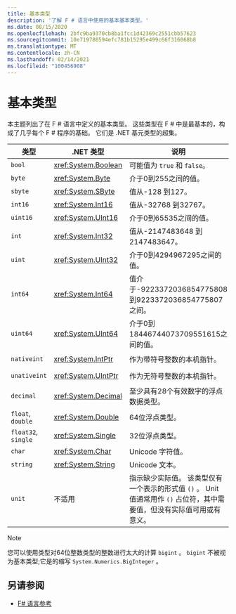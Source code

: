 ```yaml
---
title: 基本类型
description: '了解 F # 语言中使用的基本基本类型。'
ms.date: 08/15/2020
ms.openlocfilehash: 2bfc9ba9370cb8ba1fcc1d42369c2551cbb57623
ms.sourcegitcommit: 10e719780594efc781b15295e499c66f316068b8
ms.translationtype: MT
ms.contentlocale: zh-CN
ms.lasthandoff: 02/14/2021
ms.locfileid: "100456908"
---
```

# <a name="basic-types"></a>基本类型

本主题列出了在 F # 语言中定义的基本类型。 这些类型在 F # 中是最基本的，构成了几乎每个 F # 程序的基础。 它们是 .NET 基元类型的超集。

|类型|.NET 类型|说明|示例|
|----|---------|-----------|-------|
|`bool`|<xref:System.Boolean>|可能值为 `true` 和 `false`。|`true`/`false`|
|`byte`|<xref:System.Byte>|介于0到255之间的值。|`1uy`|
|`sbyte`|<xref:System.SByte>|值从-128 到127。|`1y`|
|`int16`|<xref:System.Int16>|值从-32768 到32767。|`1s`|
|`uint16`|<xref:System.UInt16>|介于0到65535之间的值。|`1us`|
|`int`|<xref:System.Int32>|值从-2147483648 到2147483647。|`1`|
|`uint`|<xref:System.UInt32>|介于0到4294967295之间的值。|`1u`|
|`int64`|<xref:System.Int64>|值介于-9223372036854775808 到9223372036854775807之间。|`1L`|
|`uint64`|<xref:System.UInt64>|介于0到18446744073709551615之间的值。|`1UL`|
|`nativeint`|<xref:System.IntPtr>|作为带符号整数的本机指针。|`nativeint 1`|
|`unativeint`|<xref:System.UIntPtr>|作为无符号整数的本机指针。|`unativeint 1`|
|`decimal`|<xref:System.Decimal>|至少具有28个有效数字的浮点数据类型。|`1.0`|
|`float`, `double`|<xref:System.Double>|64位浮点类型。|`1.0`|
|`float32`, `single`|<xref:System.Single>|32位浮点类型。|`1.0f`|
|`char`|<xref:System.Char>|Unicode 字符值。|`'c'`|
|`string`|<xref:System.String>|Unicode 文本。|`"str"`|
|`unit`|不适用|指示缺少实际值。 该类型仅有一个表示的形式值 `()` 。 Unit 值通常用作 `()` 占位符，其中需要值，但没有实际值可用或有意义。|`()`|

> [!NOTE]
> 您可以使用类型对64位整数类型的整数进行太大的计算 `bigint` 。 `bigint` 不被视为基本类型;它是的缩写 `System.Numerics.BigInteger` 。

## <a name="see-also"></a>另请参阅

- [F# 语言参考](index.md)
